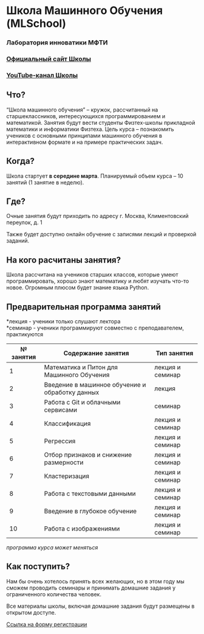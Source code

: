 # Школа Машинного Обучения (MLSchool)
### Лаборатория инноватики МФТИ

### [Официальный сайт Школы](https://miptmlschool.github.io/)

### [YouTube-канал Школы]()

## Что?

“Школа машинного обучения” – кружок, рассчитанный на старшеклассников, интересующихся программированием и математикой. Занятия будут вести студенты Физтех-школы прикладной математики и информатики Физтеха. Цель курса – познакомить учеников с основными принципами машинного обучения в интерактивном формате и на примере практических задач.

## Когда?

Школа стартует **в середине марта**. Планируемый объем курса – 10 занятий (1 занятие в неделю).

## Где?

Очные занятия будут приходить по адресу г. Москва, Климентовский переулок, д. 1  

Также будет доступно онлайн обучение с записями лекций и проверкой заданий.

## На кого расчитаны занятия?

Школа рассчитана на учеников старших классов, которые умеют программировать, хорошо знают математику и любят изучать что-то новое. Огромным плюсом будет знание языка Python.

## Предварительная программа занятий

*лекция - ученики только слушают лектора  
*семинар - ученики программируют совместно с преподавателем, практикуются

|№ занятия|Содержание занятия|Тип занятия|
|---------|------------------|-----------|
|1| Математика и Питон для Машинного Обучения | лекция и семинар |
|2| Введение в машинное обучение и обработку данных | лекция |  
|3| Работа с Git и облачными сервисами | семинар |
|4| Классификация | лекция и семинар |
|5| Регрессия | лекция и семинар |
|6| Отбор признаков и снижение размерности | лекция и семинар |
|7| Кластеризация |  лекция и семинар |
|8| Работа с текстовыми данными | лекция и семинар |
|9| Введение в глубокое обучение | лекция и семинар |
|10| Работа с изображениями | лекция и семинар |

*программа курса может меняться*

## Как поступить?

Нам бы очень хотелось принять всех желающих, но в этом году мы сможем проводить семинары и принимать домашние задания у ограниченного количества человек.

Все материалы школы, включая домашние задания будут размещены в открытом доступе.

[Cсылка на форму регистрации](https://docs.google.com/forms/d/e/1FAIpQLSd4CL0YunK9sY0fnHD1hBaf4Djy9o6lWL6klC72Fu16mz64OQ/viewform)
